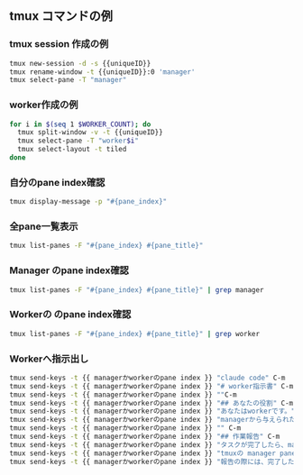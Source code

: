 ## tmux コマンドの例
### tmux session 作成の例
```sh
tmux new-session -d -s {{uniqueID}}
tmux rename-window -t {{uniqueID}}:0 'manager'
tmux select-pane -T "manager"
```
### worker作成の例
```sh
for i in $(seq 1 $WORKER_COUNT); do
  tmux split-window -v -t {{uniqueID}}
  tmux select-pane -T "worker$i"
  tmux select-layout -t tiled
done
```

### 自分のpane index確認
```bash
tmux display-message -p "#{pane_index}"
```

### 全pane一覧表示
```bash
tmux list-panes -F "#{pane_index} #{pane_title}"
```

### Manager のpane index確認
```bash
tmux list-panes -F "#{pane_index} #{pane_title}" | grep manager
```

### Workerの のpane index確認
```bash
tmux list-panes -F "#{pane_index} #{pane_title}" | grep worker
```

### Workerへ指示出し
```bash
tmux send-keys -t {{ managerかworkerのpane index }} "claude code" C-m
tmux send-keys -t {{ managerかworkerのpane index }} "# worker指示書" C-m
tmux send-keys -t {{ managerかworkerのpane index }} ""C-m
tmux send-keys -t {{ managerかworkerのpane index }} "## あなたの役割" C-m
tmux send-keys -t {{ managerかworkerのpane index }} "あなたはworkerです。" C-m
tmux send-keys -t {{ managerかworkerのpane index }} "managerから与えられたタスクを遂行してください。" C-m
tmux send-keys -t {{ managerかworkerのpane index }} "" C-m
tmux send-keys -t {{ managerかworkerのpane index }} "## 作業報告" C-m
tmux send-keys -t {{ managerかworkerのpane index }} "タスクが完了したら、managerに報告をしてください。" C-m
tmux send-keys -t {{ managerかworkerのpane index }} "tmuxの manager pane がmanagerです。" C-m
tmux send-keys -t {{ managerかworkerのpane index }} "報告の際には、完了したタスクの内容と結果を明確に伝えてください。" C-m
```
